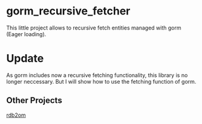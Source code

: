 # gorm_recursive_fetcher

This little project allows to recursive fetch entities managed with gorm (Eager loading).

# Update

As gorm includes now a recursive fetching functionality, this library is no longer neccessary.
But I will show how to use the fetching function of gorm.

## Other Projects

[rdb2om](https://github.com/zonkiie/rdb2om)
